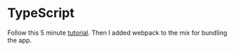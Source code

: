 # TypeScript

Follow this 5 minute [tutorial](https://www.typescriptlang.org/docs/handbook/typescript-in-5-minutes.html).
Then I added webpack to the mix for bundling the app.